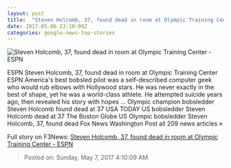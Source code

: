 ```yaml
---
layout: post
title:  "Steven Holcomb, 37, found dead in room at Olympic Training Center - ESPN"
date: 2017-05-06 23:10:09Z
categories: google-news-top-stories
---
```


![Steven Holcomb, 37, found dead in room at Olympic Training Center - ESPN](http://a1.espncdn.com/combiner/i?img=%2Fphoto%2F2014%2F0217%2Foly_g_holcomb_kh_1296x729.jpg)

ESPN Steven Holcomb, 37, found dead in room at Olympic Training Center ESPN America's best bobsled pilot was a self-described computer geek who would rub elbows with Hollywood stars. He was never exactly in the best of shape, yet he was a world-class athlete. He attempted suicide years ago, then revealed his story with hopes ... Olympic champion bobsledder Steven Holcomb found dead at 37 USA TODAY US bobsledder Steven Holcomb dead at 37 The Boston Globe US Olympic bobsledder Steven Holcomb, 37, found dead Fox News Washington Post all 209 news articles »


Full story on F3News: [Steven Holcomb, 37, found dead in room at Olympic Training Center - ESPN](http://www.f3nws.com/n/cQuTKC)

> Posted on: Sunday, May 7, 2017 4:10:09 AM
